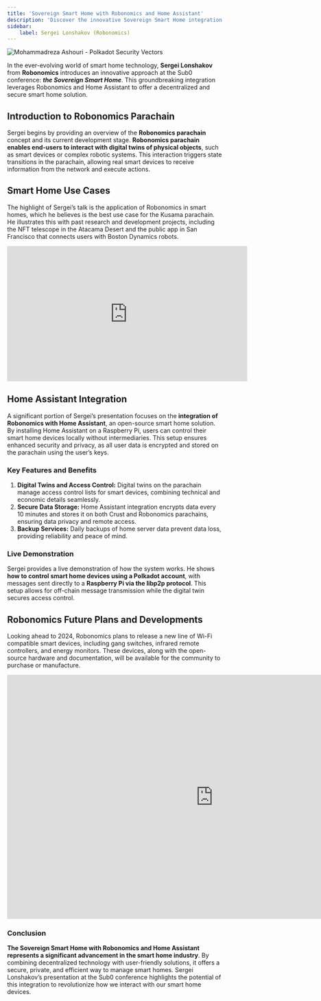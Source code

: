 ```yaml
---
title: 'Sovereign Smart Home with Robonomics and Home Assistant'
description: 'Discover the innovative Sovereign Smart Home integration by Robonomics and Home Assistant, presented by Sergei Lonshakov at the Sub0 conference.'
sidebar:
    label: Sergei Lonshakov (Robonomics)
---
```


![Mohammadreza Ashouri - Polkadot Security Vectors](/src/assets/sub0-2024/mohammadreza-sub0.webp)

In the ever-evolving world of smart home technology, **Sergei Lonshakov** from **Robonomics** introduces an innovative approach at the Sub0 conference: ***the Sovereign Smart Home***. This groundbreaking integration leverages Robonomics and Home Assistant to offer a decentralized and secure smart home solution.

Introduction to Robonomics Parachain
------------------------------------

Sergei begins by providing an overview of the **Robonomics parachain** concept and its current development stage. **Robonomics parachain enables end-users to interact with digital twins of physical objects**, such as smart devices or complex robotic systems. This interaction triggers state transitions in the parachain, allowing real smart devices to receive information from the network and execute actions.

Smart Home Use Cases
--------------------

The highlight of Sergei’s talk is the application of Robonomics in smart homes, which he believes is the best use case for the Kusama parachain. He illustrates this with past research and development projects, including the NFT telescope in the Atacama Desert and the public app in San Francisco that connects users with Boston Dynamics robots.

<iframe allowfullscreen="allowfullscreen" frameborder="0" height="315" src="https://www.youtube.com/embed/6Ys1xW2REIU?si=R8aLGH5enavbjWA8" title="YouTube video player" width="560"></iframe>

Home Assistant Integration
--------------------------

A significant portion of Sergei’s presentation focuses on the **integration of Robonomics with Home Assistant**, an open-source smart home solution. By installing Home Assistant on a Raspberry Pi, users can control their smart home devices locally without intermediaries. This setup ensures enhanced security and privacy, as all user data is encrypted and stored on the parachain using the user’s keys.

### Key Features and Benefits

1. **Digital Twins and Access Control:** Digital twins on the parachain manage access control lists for smart devices, combining technical and economic details seamlessly.
2. **Secure Data Storage:** Home Assistant integration encrypts data every 10 minutes and stores it on both Crust and Robonomics parachains, ensuring data privacy and remote access.
3. **Backup Services:** Daily backups of home server data prevent data loss, providing reliability and peace of mind.

### Live Demonstration

Sergei provides a live demonstration of how the system works. He shows **how to control smart home devices using a Polkadot account**, with messages sent directly to a **Raspberry Pi via the libp2p protocol**. This setup allows for off-chain message transmission while the digital twin secures access control.

Robonomics Future Plans and Developments
----------------------------------------

Looking ahead to 2024, Robonomics plans to release a new line of Wi-Fi compatible smart devices, including gang switches, infrared remote controllers, and energy monitors. These devices, along with the open-source hardware and documentation, will be available for the community to purchase or manufacture.

<iframe allowfullscreen="allowfullscreen" frameborder="0" height="569" src="https://docs.google.com/presentation/d/e/2PACX-1vSoQHgPlGjufFNe2Y0HM28zUWJPRXbZg4jmNmBN7QLPZPsl0Jm4VoiWiHkrVVSbC_IAfr70TnMtbIIf/embed?start=false&loop=false&delayms=60000" width="960"></iframe>

### Conclusion

**The Sovereign Smart Home with Robonomics and Home Assistant represents a significant advancement in the smart home industry**. By combining decentralized technology with user-friendly solutions, it offers a secure, private, and efficient way to manage smart homes. Sergei Lonshakov’s presentation at the Sub0 conference highlights the potential of this integration to revolutionize how we interact with our smart home devices.